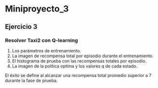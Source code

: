 # Miniproyecto_3

## Ejercicio 3
### Resolver Taxi2 con Q-learning 

1. Los parámetros  de entrenamiento.
2. La imagen de recompensa total por episodio durante el entrenamiento.
3. El histograma de prueba con las recompensas totales por episodio.
4. La imagen de la política optima y los valores q de cada estado.
   
El éxito se define al alcanzar una recompensa total promedio superior a 7 durante la fase de prueba.

